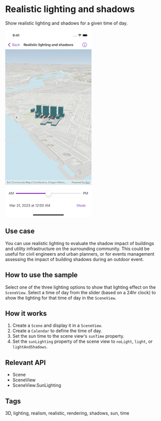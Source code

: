 # Realistic lighting and shadows

Show realistic lighting and shadows for a given time of day.

![Image of realistic lighting and shadows](realistic-lighting-and-shadows.png)

## Use case

You can use realistic lighting to evaluate the shadow impact of buildings and utility infrastructure on the surrounding community. This could be useful for civil engineers and urban planners, or for events management assessing the impact of building shadows during an outdoor event.

## How to use the sample

Select one of the three lighting options to show that lighting effect on the `SceneView`. Select a time of day from the slider (based on a 24hr clock) to show the lighting for that time of day in the `SceneView`.

## How it works

1. Create a `Scene` and display it in a `SceneView`.
2. Create a `Calendar` to define the time of day.
3. Set the sun time to the scene view's `sunTime` property.
4. Set the `sunLighting` property of the scene view to `noLight`, `light`, or `lightAndShadows`.

## Relevant API

* Scene
* SceneView
* SceneView.SunLighting

## Tags

3D, lighting, realism, realistic, rendering, shadows, sun, time
